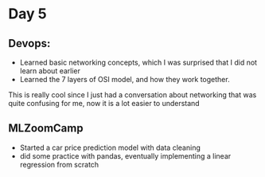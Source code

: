 # Day 5

## Devops:

-   Learned basic networking concepts, which I was surprised that I did not learn about earlier
-   Learned the 7 layers of OSI model, and how they work together.

This is really cool since I just had a conversation about networking that was quite confusing for me, now it is a lot easier to understand

## MLZoomCamp

-   Started a car price prediction model with data cleaning
-   did some practice with pandas, eventually implementing a linear regression from scratch
